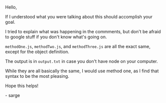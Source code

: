 Hello,

If I understood what you were talking about this should accomplish your goal.

I tried to explain what was happening in the commments, but don't be afraid to google stuff if you don't know what's going on.

`methodOne.js`, `methodTwo.js`, and `methodThree.js` are all the exact same, except for the object definition.

The output is in `output.txt` in case you don't have node on your computer.

While they are all basically the same, I would use method one, as I find that syntax to be the most pleasing.

Hope this helps!

\- sarge
